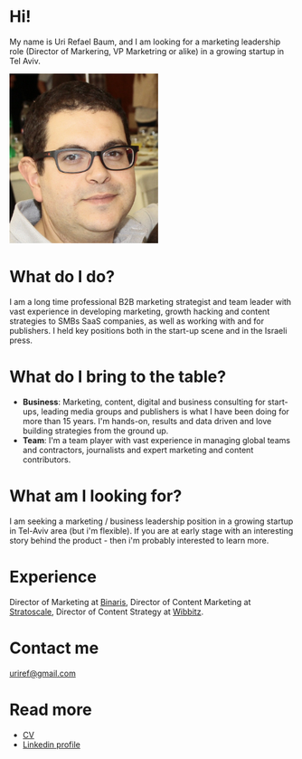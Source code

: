 # Hi!

My name is Uri Refael Baum, and I am looking for a marketing leadership role (Director of Markering, VP Marketring or alike) in a growing startup in Tel Aviv.  

<img src="profilepic.png"
     alt="Profile image - Uri Refael Baum"
     height="300px" />

# What do I do?
I am a long time professional B2B marketing strategist and team leader with vast experience in developing marketing, growth hacking and content strategies to SMBs SaaS companies, as well as working with and for publishers. I held key positions both in the start-up scene and in the Israeli press. 

# What do I bring to the table?
* **Business**: Marketing, content, digital and business consulting for start-ups, leading media groups and publishers is what I have been doing for more than 15 years. I'm hands-on, results and data driven and love building strategies from the ground up.
* **Team**: I'm a team player with vast experience in managing global teams and contractors, journalists and expert marketing and content contributors. 

# What am I looking for?
I am seeking a marketing / business leadership position in a growing startup in Tel-Aviv area (but i'm flexible). If you are at early stage with an interesting story behind the product - then i'm probably interested to learn more.

# Experience
Director of Marketing at [Binaris](https://binaris.com/), Director of Content Marketing at [Stratoscale](https://www.stratoscale.com/), Director of Content Strategy at [Wibbitz](https://wibbitz.com).

# Contact me
uriref@gmail.com

# Read more
* [CV](Uri-Refael-Baum-CV.pdf)
* [Linkedin profile](https://www.linkedin.com/in/urirb/)

